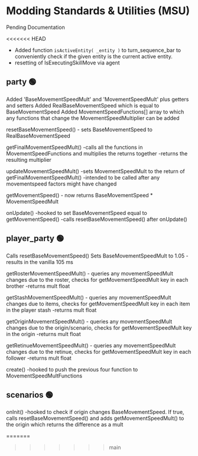 # Modding Standards & Utilities (MSU)
Pending Documentation

<<<<<<< HEAD
- Added function `isActiveEntity( _entity )` to turn_sequence_bar to conveniently check if the given entity is the current active entity.
- resetting of IsExecutingSkillMove via agent


## party 🟢
Added 'BaseMovementSpeedMult' and 'MovementSpeedMult' plus getters and setters
Added RealBaseMovementSpeed which is equal to BaseMovementSpeed
Added MovementSpeedFunctions[] array to which any functions that change the MovementSpeedMultiplier can be added

resetBaseMovementSpeed()
	- sets BaseMovementSpeed to RealBaseMovementSpeed

getFinalMovementSpeedMult()
	-calls all the functions in MovementSpeedFunctions and multiplies the returns together
	-returns the resulting multiplier

updateMovementSpeedMult()
	-sets MovementSpeedMult to the return of getFinalMovementSpeedMult()
	-intended to be called after any movementspeed factors might have changed

getMovementSpeed()
	- now returns BaseMovementSpeed * MovementSpeedMult

onUpdate()
	-hooked to set BaseMovementSpeed equal to getMovementSpeed()
	-calls resetBaseMovementSpeed() after onUpdate()


## player_party 🟢
Calls resetBaseMovementSpeed()
Sets BaseMovementSpeedMult to 1.05
	- results in the vanilla 105 ms

getRosterMovementSpeedMult()
	- queries any movementSpeedMult changes due to the roster, checks for getMovementSpeedMult key in each brother
	-returns mult float

getStashMovementSpeedMult()
	- queries any movementSpeedMult changes due to items, checks for getMovementSpeedMult key in each item in the player stash
	-returns mult float

getOriginMovementSpeedMult()
	- queries any movementSpeedMult changes due to the origin/scenario, checks for getMovementSpeedMult key in the origin
	-returns mult float

getRetinueMovementSpeedMult()
	- queries any movementSpeedMult changes due to the retinue, checks for getMovementSpeedMult key in each follower
	-returns mult float

create()
	-hooked to push the previous four function to MovementSpeedMultFunctions

## scenarios 🟢

onInit()
	-hooked to check if origin changes BaseMovementSpeed. If true, calls resetBaseMovementSpeed() and adds getMovementSpeedMult() to the origin which returns the difference as a mult


=======
>>>>>>> main
